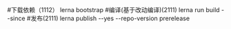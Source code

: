 #下载依赖（1112）
lerna  bootstrap
#编译(基于改动编译)(2111)
lerna run build --since
#发布(2111)
lerna publish --yes --repo-version prerelease